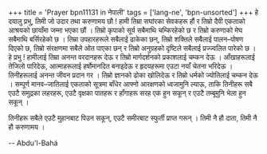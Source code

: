+++
title = 'Prayer bpn11131 in नेपाली'
tags = ['lang-ne', 'bpn-unsorted']
+++
हे दयालु प्रभु, तिमी जो उदार तथा करुणामय छौ ! हामी तिम्रा सघांरका सेवकहरू हौं र तिम्रो दैवी एकताको आश्रयको छायाँमा जम्मा भएका छौं । तिम्रो कृपाको सूर्य सबैमाथि चम्किरहेको छ र तिम्रो करुणाको मेघ सबैमाथि बर्सिरहेको छ । तिम्रा उपहारहरूले सबैलाई ढाकेका छन्, तिम्रो शक्तिले सबैलाई पालन–पोषण दिएको छ, तिम्रो संरक्षणमा सबैले ओत पाएका छन् र तिम्रो अनुग्रहको दृष्टिले सबैलाई प्रज्ज्वलित पारेको छ । हे प्रभु ! हामीलाई तिम्रा अनन्त वरदानहरू देऊ र तिम्रो मार्गदर्शनको प्रकाशलाई चम्कन देऊ । आँखाहरूलाई तेजिलो पारिदेऊ, आत्माहरूलाई हर्षोमानदित बनाइदेऊ र हृदयहरूमा एउटा नयाँ चेतना भरिदेऊ । तिनीहरूलाई अनन्त जीवन प्रदान गर । तिम्रो ज्ञानको ढोका खोलिदेऊ र तिम्रो धर्मको ज्योतिलाई चम्कन देऊ । सम्पूर्ण मानव–जातिलाई एकताको सूत्रमा बाँधेर आफ्नो आरक्षणको ध्वजामुनि ल्याऊ, ताकि तिनीहरू सबै एउटै समुद्रका लहरहरू, एउटै वृक्षका पातहरू र हाँगाहरू सरह एक हुन सकून् र एउटै तम्बूमुनि भेला हुन सकून् । 

तिनीहरू सबैले एउटै मुहानबाट पिउन सकून्, एउटै समीरबाट स्फुर्ती प्राप्त गरून् । तिमी नै हौ दाता, तिमी नै हौ करुणामय ।

-- Abdu'l-Bahá

